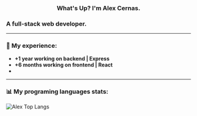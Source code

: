 <h3 align="center">What's Up? I'm Alex Cernas.</h3>

### A full-stack web developer. 
---

### 📄 My experience:

- **+1 year working on backend | Express**
- **+6 months working on frontend | React**
- 
---
### 📊 My programing languages stats:

![Alex Top Langs](https://github-readme-stats.vercel.app/api/top-langs/?username=AlexCernas2901&layout=compact)
